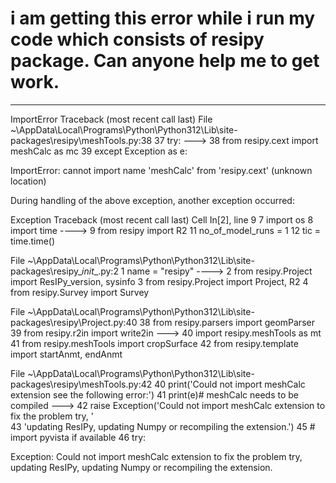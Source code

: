 # i am getting this error while i run my code which consists of resipy package. Can anyone help me to get work.

---------------------------------------------------------------------------
ImportError                               Traceback (most recent call last)
File ~\AppData\Local\Programs\Python\Python312\Lib\site-packages\resipy\meshTools.py:38
     37 try: 
---> 38     from resipy.cext import meshCalc as mc 
     39 except Exception as e:

ImportError: cannot import name 'meshCalc' from 'resipy.cext' (unknown location)

During handling of the above exception, another exception occurred:

Exception                                 Traceback (most recent call last)
Cell In[2], line 9
      7 import os
      8 import time
----> 9 from resipy import R2
     11 no_of_model_runs = 1
     12 tic = time.time()

File ~\AppData\Local\Programs\Python\Python312\Lib\site-packages\resipy\__init__.py:2
      1 name = "resipy"
----> 2 from resipy.Project import ResIPy_version, sysinfo
      3 from resipy.Project import Project, R2
      4 from resipy.Survey import Survey

File ~\AppData\Local\Programs\Python\Python312\Lib\site-packages\resipy\Project.py:40
     38 from resipy.parsers import geomParser
     39 from resipy.r2in import write2in
---> 40 import resipy.meshTools as mt
     41 from resipy.meshTools import cropSurface
     42 from resipy.template import startAnmt, endAnmt

File ~\AppData\Local\Programs\Python\Python312\Lib\site-packages\resipy\meshTools.py:42
     40     print('Could not import meshCalc extension see the following error:')
     41     print(e)# meshCalc needs to be compiled 
---> 42     raise Exception('Could not import meshCalc extension to fix the problem try, '\
     43                     'updating ResIPy, updating Numpy or recompiling the extension.')
     45 # import pyvista if available
     46 try:

Exception: Could not import meshCalc extension to fix the problem try, updating ResIPy, updating Numpy or recompiling the extension.

